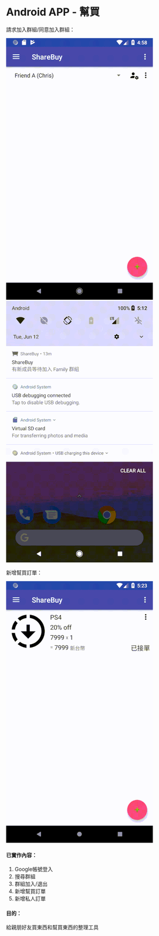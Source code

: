 # Android APP - 幫買
請求加入群組/同意加入群組：

![GITHUB](https://github.com/mingmintang/sharebuy/blob/master/screenshot/join_group_request_400.gif "請求加入群組")
![GITHUB](https://github.com/mingmintang/sharebuy/blob/master/screenshot/join_group_accept_400.gif "同意加入群組")

新增幫買訂單：

![GITHUB](https://github.com/mingmintang/sharebuy/blob/master/screenshot/add_help_buy_order_400.gif "同意加入群組")

#### 已實作內容：
1. Google帳號登入
2. 搜尋群組
3. 群組加入/退出
4. 新增幫買訂單
5. 新增私人訂單

#### 目的：
給親朋好友買東西和幫買東西的整理工具
